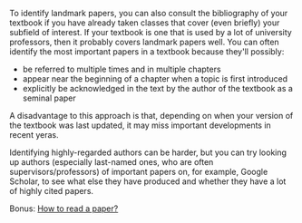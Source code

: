 To identify landmark papers, you can also consult the bibliography of your textbook if you have already taken classes that cover (even briefly) your subfield of interest. 
If your textbook is one that is used by a lot of university professors, then it probably covers landmark papers well. 
You can often identify the most important papers in a textbook because they'll possibly:

* be referred to multiple times and in multiple chapters
* appear near the beginning of a chapter when a topic is first introduced
* explicitly be acknowledged in the text by the author of the textbook as a seminal paper

A disadvantage to this approach is that, depending on when your version of the textbook was last updated, it may miss important developments in recent yeras.

Identifying highly-regarded authors can be harder, but you can try looking up authors (especially last-named ones, who are often supervisors/professors) of important papers on, for example, Google Scholar, to see what else they have produced and whether they have a lot of highly cited papers.

Bonus:
[How to read a paper?](https://web.stanford.edu/class/ee384m/Handouts/HowtoReadPaper.pdf)
